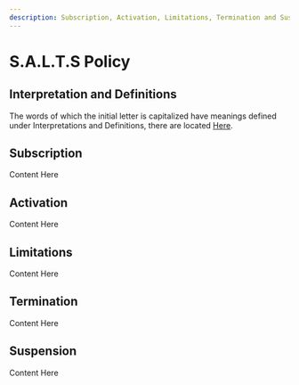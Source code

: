 ```yaml
---
description: Subscription, Activation, Limitations, Termination and Suspension Policy
---
```


# S.A.L.T.S Policy

## Interpretation and Definitions

The words of which the initial letter is capitalized have meanings defined under Interpretations and Definitions, there are located [Here](policys/interpretation-and-definitions.md).&#x20;

## Subscription

Content Here

## Activation

Content Here

## Limitations

Content Here

## Termination

Content Here

## Suspension

Content Here
